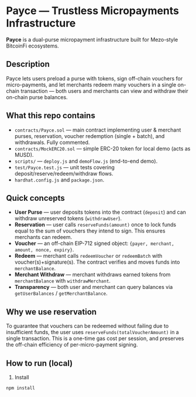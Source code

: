 # Payce — Trustless Micropayments Infrastructure 

**Payce** is a dual-purse micropayment infrastructure built for Mezo-style BitcoinFi ecosystems.

## Description
Payce lets users preload a purse with tokens, sign off-chain vouchers for micro-payments, and let merchants redeem many vouchers in a single on-chain transaction — both users and merchants can view and withdraw their on-chain purse balances.

## What this repo contains
- `contracts/Payce.sol` — main contract implementing user & merchant purses, reservation, voucher redemption (single + batch), and withdrawals. Fully commented.
- `contracts/MockERC20.sol` — simple ERC-20 token for local demo (acts as MUSD).
- `scripts/` — `deploy.js` and `demoFlow.js` (end-to-end demo).
- `test/Payce.test.js` — unit tests covering deposit/reserve/redeem/withdraw flows.
- `hardhat.config.js` and `package.json`.

## Quick concepts
- **User Purse** — user deposits tokens into the contract (`deposit`) and can withdraw unreserved tokens (`withdrawUser`).
- **Reservation** — user calls `reserveFunds(amount)` once to lock funds equal to the sum of vouchers they intend to sign. This ensures merchants can redeem.
- **Voucher** — an off-chain EIP-712 signed object: `{payer, merchant, amount, nonce, expiry}`.
- **Redeem** — merchant calls `redeemVoucher` or `redeemBatch` with voucher(s)+signature(s). The contract verifies and moves funds into `merchantBalance`.
- **Merchant Withdraw** — merchant withdraws earned tokens from `merchantBalance` with `withdrawMerchant`.
- **Transparency** — both user and merchant can query balances via `getUserBalances` / `getMerchantBalance`.

## Why we use reservation
To guarantee that vouchers can be redeemed without failing due to insufficient funds, the user uses `reserveFunds(totalVoucherAmount)` in a single transaction. This is a one-time gas cost per session, and preserves the off-chain efficiency of per-micro-payment signing.

## How to run (local)
1. Install
```bash
npm install
